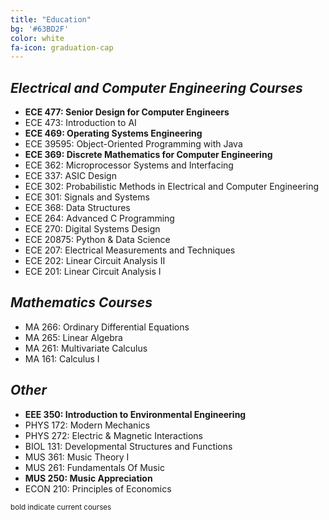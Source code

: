 ```yaml
---
title: "Education"
bg: '#63BD2F'
color: white
fa-icon: graduation-cap
---
```


## _Electrical and Computer Engineering Courses_
 - __ECE 477: Senior Design for Computer Engineers__
 - ECE 473: Introduction to AI
 - __ECE 469: Operating Systems Engineering__
 - ECE 39595: Object-Oriented Programming with Java
 - __ECE 369: Discrete Mathematics for Computer Engineering__
 - ECE 362: Microprocessor Systems and Interfacing
 - ECE 337: ASIC Design
 - ECE 302: Probabilistic Methods in Electrical and Computer Engineering
 - ECE 301: Signals and Systems
 - ECE 368: Data Structures
 - ECE 264: Advanced C Programming
 - ECE 270: Digital Systems Design
 - ECE 20875: Python & Data Science 
 - ECE 207: Electrical Measurements and Techniques
 - ECE 202: Linear Circuit Analysis &#8545;
 - ECE 201: Linear Circuit Analysis &#8544;

## _Mathematics Courses_
 - MA 266: Ordinary Differential Equations
 - MA 265: Linear Algebra
 - MA 261: Multivariate Calculus
 - MA 161: Calculus &#8544;

## _Other_
 - __EEE 350: Introduction to Environmental Engineering__
 - PHYS 172: Modern Mechanics
 - PHYS 272: Electric & Magnetic Interactions
 - BIOL 131: Developmental Structures and Functions
 - MUS 361: Music Theory &#8544;
 - MUS 261: Fundamentals Of Music
 - __MUS 250: Music Appreciation__
 - ECON 210: Principles of Economics


<small>bold indicate current courses</small>
